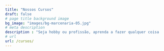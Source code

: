 ```yaml
---
title: "Nossos Cursos"
draft: false
# page title background image
bg_image: "images/bg-marcenaria-05.jpg"
# meta description
description : "Seja hobby ou profissão, aprenda a fazer qualquer coisa com madeira. Conheça nossos cursos de marcenaria e luthieria e transforme a sua paixão em uma fonte de renda."
# url
url: /cursos/
---
```

